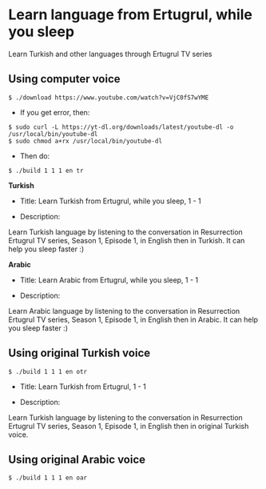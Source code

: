 # Learn language from Ertugrul, while you sleep

Learn Turkish and other languages through Ertugrul TV series

## Using computer voice

```
$ ./download https://www.youtube.com/watch?v=VjC0fS7wYME
```

- If you get error, then:

```
$ sudo curl -L https://yt-dl.org/downloads/latest/youtube-dl -o /usr/local/bin/youtube-dl
$ sudo chmod a+rx /usr/local/bin/youtube-dl
```

- Then do:

```
$ ./build 1 1 1 en tr
```

**Turkish**

- Title: Learn Turkish from Ertugrul, while you sleep, 1 - 1

- Description:

Learn Turkish language by listening to the conversation in Resurrection Ertugrul TV series, Season 1, Episode 1, in English then in Turkish. It can help you sleep faster :)

**Arabic**

- Title: Learn Arabic from Ertugrul, while you sleep, 1 - 1

- Description:

Learn Arabic language by listening to the conversation in Resurrection Ertugrul TV series, Season 1, Episode 1, in English then in Arabic. It can help you sleep faster :)

## Using original Turkish voice

```
$ ./build 1 1 1 en otr
```

- Title: Learn Turkish from Ertugrul, 1 - 1

- Description:

Learn Turkish language by listening to the conversation in Resurrection Ertugrul TV series, Season 1, Episode 1, in English then in original Turkish voice. 

## Using original Arabic voice

```
$ ./build 1 1 1 en oar
```

